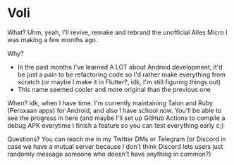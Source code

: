 # Voli

What? Uhm, yeah, I'll revive, remake and rebrand the unofficial Alles Micro I was making a few months ago. 

Why?

- In the past months I've learned A LOT about Android development, it'd be just a pain to be refactoring code so 
I'd rather make everything from scratch (or maybe I make it in Flutter?, idk, I'm still figuring things out)
- This name seemed cooler and more original than the previous one

When? idk, when I have time. I'm currently maintaining Talon and Ruby (Peroxaan apps) for Android, and also I 
have school now. You'll be able to see the progress in here (and maybe I'll set up GitHub Actions to compile a 
debug APK everytime I finish a feature so you can test everything early c;)

Questions? You can reach me in my Twitter DMs or Telegram (or Discord in case we have a mutual server because I 
don't think Discord lets users just randomly message someone who doesn't have anything in common?)
